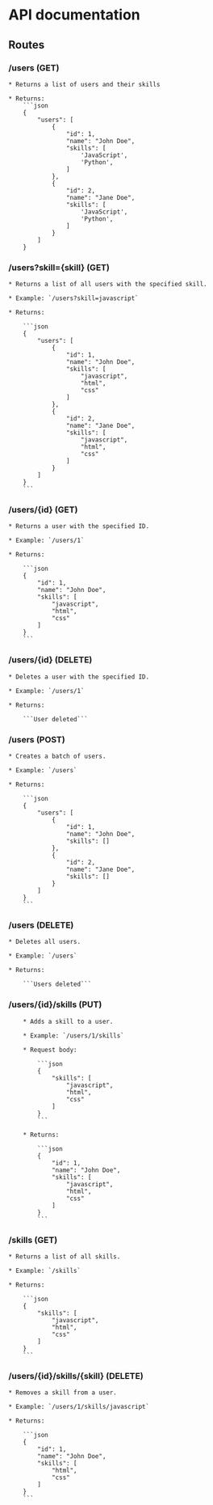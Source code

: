 # API documentation

## Routes

### /users (GET)

    * Returns a list of users and their skills

    * Returns:
        ```json
        {
            "users": [
                {
                    "id": 1,
                    "name": "John Doe",
                    "skills": [
                        'JavaScript',
                        'Python',
                    ]
                },
                {
                    "id": 2,
                    "name": "Jane Doe",
                    "skills": [
                        'JavaScript',
                        'Python',
                    ]
                }
            ]
        }

### /users?skill={skill} (GET)

    * Returns a list of all users with the specified skill.

    * Example: `/users?skill=javascript`

    * Returns:

        ```json
        {
            "users": [
                {
                    "id": 1,
                    "name": "John Doe",
                    "skills": [
                        "javascript",
                        "html",
                        "css"
                    ]
                },
                {
                    "id": 2,
                    "name": "Jane Doe",
                    "skills": [
                        "javascript",
                        "html",
                        "css"
                    ]
                }
            ]
        }
        ```

### /users/{id} (GET)

    * Returns a user with the specified ID.

    * Example: `/users/1`

    * Returns:

        ```json
        {
            "id": 1,
            "name": "John Doe",
            "skills": [
                "javascript",
                "html",
                "css"
            ]
        }
        ```

### /users/{id} (DELETE)

    * Deletes a user with the specified ID.

    * Example: `/users/1`

    * Returns:

        ```User deleted```

### /users (POST)

    * Creates a batch of users.

    * Example: `/users`

    * Returns:

        ```json
        {
            "users": [
                {
                    "id": 1,
                    "name": "John Doe",
                    "skills": []
                },
                {
                    "id": 2,
                    "name": "Jane Doe",
                    "skills": []
                }
            ]
        }
        ```

### /users (DELETE)

    * Deletes all users.

    * Example: `/users`

    * Returns:

        ```Users deleted```

### /users/{id}/skills (PUT)
    
        * Adds a skill to a user.
    
        * Example: `/users/1/skills`

        * Request body:

            ```json
            {
                "skills": [
                    "javascript",
                    "html",
                    "css"
                ]
            }
            ```
    
        * Returns:
    
            ```json
            {
                "id": 1,
                "name": "John Doe",
                "skills": [
                    "javascript",
                    "html",
                    "css"
                ]
            }
            ```

### /skills (GET)

    * Returns a list of all skills.

    * Example: `/skills`

    * Returns:

        ```json
        {
            "skills": [
                "javascript",
                "html",
                "css"
            ]
        }
        ```

### /users/{id}/skills/{skill} (DELETE)

    * Removes a skill from a user.

    * Example: `/users/1/skills/javascript`

    * Returns:

        ```json
        {
            "id": 1,
            "name": "John Doe",
            "skills": [
                "html",
                "css"
            ]
        }
        ```